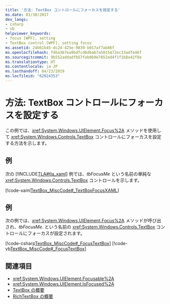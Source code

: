 ```yaml
---
title: '方法: TextBox コントロールにフォーカスを設定する'
ms.date: 03/30/2017
dev_langs:
- csharp
- vb
helpviewer_keywords:
- focus [WPF], setting
- TextBox control [WPF], setting focus
ms.assetid: 24b61b45-dc2d-425e-9839-b017af7ab86f
ms.openlocfilehash: f4ba367ea9bdfcd6dbab7a5015472ec33adfe46f
ms.sourcegitcommit: 9b552addadfb57fab0b9e7852ed4f1f1b8a42f8e
ms.translationtype: HT
ms.contentlocale: ja-JP
ms.lasthandoff: 04/23/2019
ms.locfileid: "62024353"
---
```

# <a name="how-to-set-focus-in-a-textbox-control"></a>方法: TextBox コントロールにフォーカスを設定する
この例では、<xref:System.Windows.UIElement.Focus%2A> メソッドを使用して <xref:System.Windows.Controls.TextBox> コントロールにフォーカスを設定する方法を示します。  
  
## <a name="example"></a>例  
 次の [!INCLUDE[TLA#tla_xaml](../../../../includes/tlasharptla-xaml-md.md)] 例では、*tbFocusMe* という名前の単純な <xref:System.Windows.Controls.TextBox> コントロールを示します。  
  
 [!code-xaml[TextBox_MiscCode#_TextBoxFocusXAML](~/samples/snippets/csharp/VS_Snippets_Wpf/TextBox_MiscCode/CSharp/Window1.xaml#_textboxfocusxaml)]  
  
## <a name="example"></a>例  
 次の例では、<xref:System.Windows.UIElement.Focus%2A> メソッドが呼び出され、*tbFocusMe*. という名前の <xref:System.Windows.Controls.TextBox> コントロールにフォーカスが設定されます。  
  
 [!code-csharp[TextBox_MiscCode#_FocusTextBox](~/samples/snippets/csharp/VS_Snippets_Wpf/TextBox_MiscCode/CSharp/Window1.xaml.cs#_focustextbox)]
 [!code-vb[TextBox_MiscCode#_FocusTextBox](~/samples/snippets/visualbasic/VS_Snippets_Wpf/TextBox_MiscCode/VisualBasic/Window1.xaml.vb#_focustextbox)]  
  
## <a name="see-also"></a>関連項目

- <xref:System.Windows.UIElement.Focusable%2A>
- <xref:System.Windows.UIElement.IsFocused%2A>
- [TextBox の概要](textbox-overview.md)
- [RichTextBox の概要](richtextbox-overview.md)
